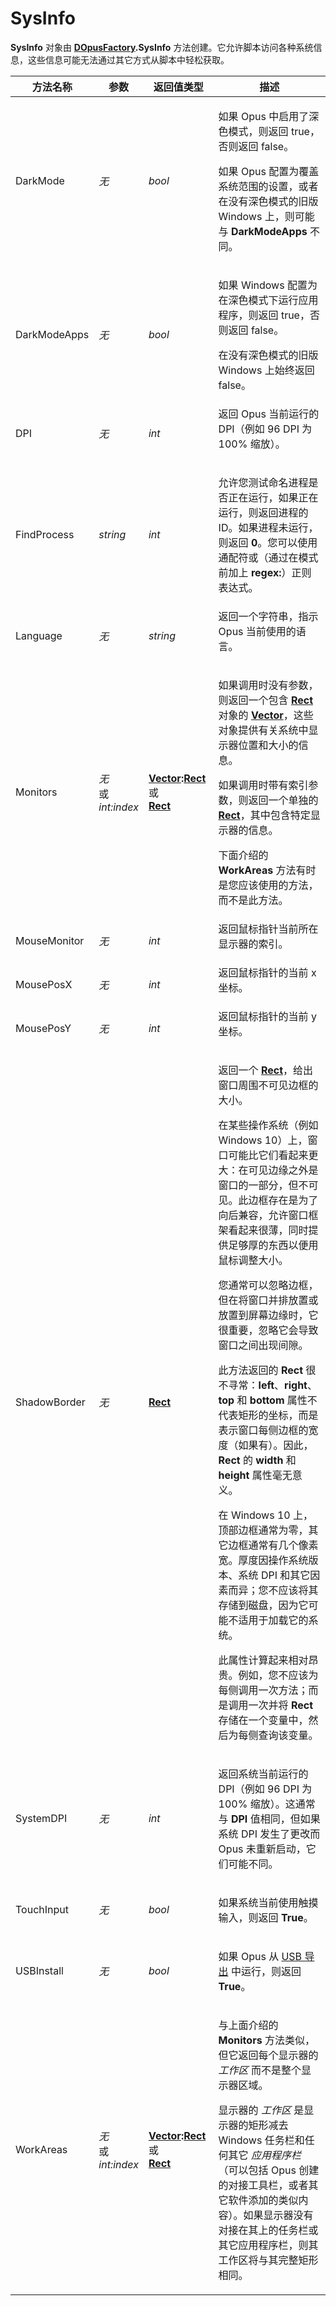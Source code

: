 # SysInfo

**SysInfo** 对象由 **[DOpusFactory](dopusfactory.zh.md).SysInfo** 方法创建。它允许脚本访问各种系统信息，这些信息可能无法通过其它方式从脚本中轻松获取。

<table>
<thead><tr><th>
方法名称</th><th>
参数</th><th>
返回值类型</th><th>
描述
</th></tr></thead><tbody><tr><td>
DarkMode</td><td>

*无*</td><td>

*bool*</td><td>

如果 Opus 中启用了深色模式，则返回 true，否则返回 false。

如果 Opus 配置为覆盖系统范围的设置，或者在没有深色模式的旧版 Windows 上，则可能与 **DarkModeApps** 不同。
</td></tr><tr><td>
DarkModeApps</td><td>

*无*</td><td>

*bool*</td><td>

如果 Windows 配置为在深色模式下运行应用程序，则返回 true，否则返回 false。

在没有深色模式的旧版 Windows 上始终返回 false。
</td></tr><tr><td>
DPI</td><td>

*无*</td><td>

*int*</td><td>
返回 Opus 当前运行的 DPI（例如 96 DPI 为 100% 缩放）。
</td></tr><tr><td>
FindProcess</td><td>

*string*</td><td>

*int*</td><td>

允许您测试命名进程是否正在运行，如果正在运行，则返回进程的 ID。如果进程未运行，则返回 **0**。您可以使用通配符或（通过在模式前加上 **regex:**）正则表达式。
</td></tr><tr><td>
Language</td><td>

*无*</td><td>

*string*</td><td>
返回一个字符串，指示 Opus 当前使用的语言。
</td></tr><tr><td>
Monitors</td><td>

*无*  
或  
*int:index*</td><td>

**[Vector](vector.zh.md):[Rect](rect.zh.md)**   
或  
**[Rect](rect.zh.md)**</td><td>

如果调用时没有参数，则返回一个包含 **[Rect](rect.zh.md)** 对象的 **[Vector](vector.zh.md)**，这些对象提供有关系统中显示器位置和大小的信息。

如果调用时带有索引参数，则返回一个单独的 **[Rect](rect.zh.md)**，其中包含特定显示器的信息。

下面介绍的 **WorkAreas** 方法有时是您应该使用的方法，而不是此方法。
</td></tr><tr><td>
MouseMonitor</td><td>

*无*</td><td>

*int*</td><td>
返回鼠标指针当前所在显示器的索引。
</td></tr><tr><td>
MousePosX</td><td>

*无*</td><td>

*int*</td><td>
返回鼠标指针的当前 x 坐标。
</td></tr><tr><td>
MousePosY</td><td>

*无*</td><td>

*int*</td><td>
返回鼠标指针的当前 y 坐标。
</td></tr><tr><td>
ShadowBorder</td><td>

*无*</td><td>

**[Rect](rect.zh.md)**</td><td>

返回一个 **[Rect](rect.zh.md)**，给出窗口周围不可见边框的大小。

在某些操作系统（例如 Windows 10）上，窗口可能比它们看起来更大：在可见边缘之外是窗口的一部分，但不可见。此边框存在是为了向后兼容，允许窗口框架看起来很薄，同时提供足够厚的东西以便用鼠标调整大小。

您通常可以忽略边框，但在将窗口并排放置或放置到屏幕边缘时，它很重要，忽略它会导致窗口之间出现间隙。

此方法返回的 **Rect** 很不寻常：**left**、**right**、**top** 和 **bottom** 属性不代表矩形的坐标，而是表示窗口每侧边框的宽度（如果有）。因此，**Rect** 的 **width** 和 **height** 属性毫无意义。

在 Windows 10 上，顶部边框通常为零，其它边框通常有几个像素宽。厚度因操作系统版本、系统 DPI 和其它因素而异；您不应该将其存储到磁盘，因为它可能不适用于加载它的系统。

此属性计算起来相对昂贵。例如，您不应该为每侧调用一次方法；而是调用一次并将 **Rect** 存储在一个变量中，然后为每侧查询该变量。
</td></tr><tr><td>
SystemDPI</td><td>

*无*</td><td>

*int*</td><td>

返回系统当前运行的 DPI（例如 96 DPI 为 100% 缩放）。这通常与 **DPI** 值相同，但如果系统 DPI 发生了更改而 Opus 未重新启动，它们可能不同。
</td></tr><tr><td>
TouchInput</td><td>

*无*</td><td>

*bool*</td><td>

如果系统当前使用触摸输入，则返回 **True**。
</td></tr><tr><td>
USBInstall</td><td>

*无*</td><td>

*bool*</td><td>

如果 Opus 从 [USB 导出](/Manual/additional_functionality/exporting_to_usb.zh.md) 中运行，则返回 **True**。
</td></tr><tr><td>
WorkAreas</td><td>

*无*  
或  
*int:index*</td><td>

**[Vector](vector.zh.md):[Rect](rect.zh.md)**   
或  
**[Rect](rect.zh.md)**</td><td>

与上面介绍的 **Monitors** 方法类似，但它返回每个显示器的 *工作区* 而不是整个显示器区域。

显示器的 *工作区* 是显示器的矩形减去 Windows 任务栏和任何其它 *应用程序栏*（可以包括 Opus 创建的对接工具栏，或者其它软件添加的类似内容）。如果显示器没有对接在其上的任务栏或其它应用程序栏，则其工作区将与其完整矩形相同。
</td></tr></tbody>
</table>